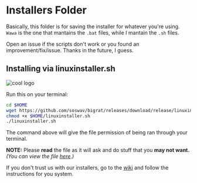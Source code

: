 # Installers Folder

Basically, this folder is for saving the installer for whatever you're using. `Wawa` is the one that mantains the `.bat` files, while I mantain the `.sh` files.

Open an issue if the scripts don't work or you found an improvement/fix/issue. Thanks in the future, I guess.

## Installing via linuxinstaller.sh

![cool logo](https://i.imgur.com/KuEvQi8.png)

Run this on your terminal:

```bash
cd $HOME
wget https://github.com/soswav/bigrat/releases/download/release/linuxinstaller.sh
chmod +x $HOME/linuxinstaller.sh
./linuxinstaller.sh
```

The command above will give the file permission of being ran through your terminal.

**NOTE:** Please **read** the file as it will ask and do stuff that you **may not want.** *(You can view the file [here](https://github.com/soswav/bigrat/blob/main/installers/linuxinstaller.sh).)*

If you don't trust us with our installers, go to the [wiki]([https://github.com/soswav/bigrat/wiki](https://github.com/soswav/bigrat/wiki/Manual-Installation-Proccess)https://github.com/soswav/bigrat/wiki/Manual-Installation-Proccess) and follow the instructions for you system.
